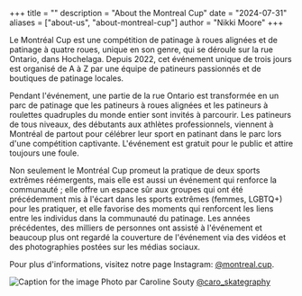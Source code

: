 +++
title = ""
description = "About the Montreal Cup"
date = "2024-07-31"
aliases = ["about-us", "about-montreal-cup"]
author = "Nikki Moore"
+++

Le Montréal Cup est une compétition de patinage à roues alignées et de patinage à quatre roues, unique en son genre, qui se déroule sur la rue Ontario, dans Hochelaga. Depuis 2022, cet événement unique de trois jours est organisé de A à Z par une équipe de patineurs passionnés et de boutiques de patinage locales. 

Pendant l'événement, une partie de la rue Ontario est transformée en un parc de patinage que les patineurs à roues alignées et les patineurs à roulettes quadruples du monde entier sont invités à parcourir. Les patineurs de tous niveaux, des débutants aux athlètes professionnels, viennent à Montréal de partout pour célébrer leur sport en patinant dans le parc lors d'une compétition captivante. L'événement est gratuit pour le public et attire toujours une foule. 

Non seulement le Montréal Cup promeut la pratique de deux sports extrêmes réémergents, mais elle est aussi un événement qui renforce la communauté ; elle offre un espace sûr aux groupes qui ont été précédemment mis à l'écart dans les sports extrêmes (femmes, LGBTQ+) pour les pratiquer, et elle favorise des moments qui renforcent les liens entre les individus dans la communauté du patinage. Les années précédentes, des milliers de personnes ont assisté à l'événement et beaucoup plus ont regardé la couverture de l'événement via des vidéos et des photographies postées sur les médias sociaux.

Pour plus d'informations, visitez notre page Instagram: [@montreal.cup](https://www.instagram.com/montreal.cup/?hl=en).

![Caption for the image](/img/slide/volunteerteam.jpg)
Photo par Caroline Souty [@caro_skategraphy](https://www.instagram.com/caro_skategraphy/?hl=en)